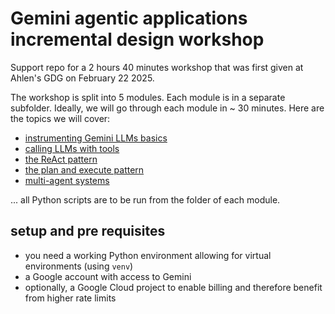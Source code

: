 # Gemini agentic applications incremental design workshop

Support repo for a 2 hours 40 minutes workshop that was first given at Ahlen's GDG on February 22 2025.

The workshop is split into 5 modules. Each module is in a separate subfolder. Ideally, we will go through each module in ~ 30 minutes. Here are the topics we will cover:

- [instrumenting Gemini LLMs basics](1-instrumenting-gemini-llms-basics/instrumenting-gemini-llms-basics.md)
- [calling LLMs with tools](2-use-tools/use-tools.md)
- [the ReAct pattern](3-react-pattern/react-pattern.md)
- [the plan and execute pattern](4-plan-and-execute-pattern/plan-and-execute-pattern.md)
- [multi-agent systems](5-multi-agent-systems/multi-agent-systems.md)

... all Python scripts are to be run from the folder of each module.

## setup and pre requisites

- you need a working Python environment allowing for virtual environments (using `venv`)
- a Google account with access to Gemini
- optionally, a Google Cloud project to enable billing and therefore benefit from higher rate limits
